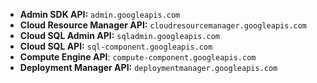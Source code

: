  * **Admin SDK API:** `admin.googleapis.com`
 * **Cloud Resource Manager API:** `cloudresourcemanager.googleapis.com`
 * **Cloud SQL Admin API:** `sqladmin.googleapis.com`
 * **Cloud SQL API:** `sql-component.googleapis.com`
 * **Compute Engine API**: `compute-component.googleapis.com`
 * **Deployment Manager API:** `deploymentmanager.googleapis.com`
